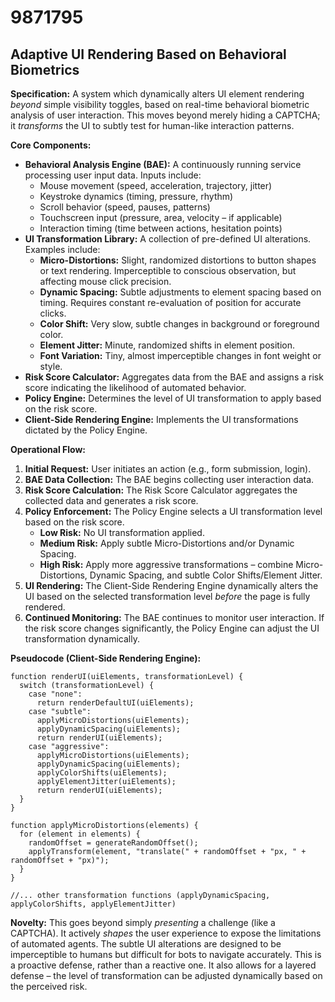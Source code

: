 # 9871795

## Adaptive UI Rendering Based on Behavioral Biometrics

**Specification:** A system which dynamically alters UI element rendering *beyond* simple visibility toggles, based on real-time behavioral biometric analysis of user interaction. This moves beyond merely hiding a CAPTCHA; it *transforms* the UI to subtly test for human-like interaction patterns.

**Core Components:**

*   **Behavioral Analysis Engine (BAE):**  A continuously running service processing user input data.  Inputs include:
    *   Mouse movement (speed, acceleration, trajectory, jitter)
    *   Keystroke dynamics (timing, pressure, rhythm)
    *   Scroll behavior (speed, pauses, patterns)
    *   Touchscreen input (pressure, area, velocity – if applicable)
    *   Interaction timing (time between actions, hesitation points)
*   **UI Transformation Library:**  A collection of pre-defined UI alterations.  Examples include:
    *   **Micro-Distortions:**  Slight, randomized distortions to button shapes or text rendering.  Imperceptible to conscious observation, but affecting mouse click precision.
    *   **Dynamic Spacing:**  Subtle adjustments to element spacing based on timing.  Requires constant re-evaluation of position for accurate clicks.
    *   **Color Shift:** Very slow, subtle changes in background or foreground color.
    *   **Element Jitter:** Minute, randomized shifts in element position.
    *   **Font Variation:** Tiny, almost imperceptible changes in font weight or style.
*   **Risk Score Calculator:**  Aggregates data from the BAE and assigns a risk score indicating the likelihood of automated behavior.
*   **Policy Engine:** Determines the level of UI transformation to apply based on the risk score.
*   **Client-Side Rendering Engine:** Implements the UI transformations dictated by the Policy Engine.

**Operational Flow:**

1.  **Initial Request:** User initiates an action (e.g., form submission, login).
2.  **BAE Data Collection:** The BAE begins collecting user interaction data.
3.  **Risk Score Calculation:** The Risk Score Calculator aggregates the collected data and generates a risk score.
4.  **Policy Enforcement:** The Policy Engine selects a UI transformation level based on the risk score.
    *   **Low Risk:** No UI transformation applied.
    *   **Medium Risk:**  Apply subtle Micro-Distortions and/or Dynamic Spacing.
    *   **High Risk:** Apply more aggressive transformations – combine Micro-Distortions, Dynamic Spacing, and subtle Color Shifts/Element Jitter.
5.  **UI Rendering:** The Client-Side Rendering Engine dynamically alters the UI based on the selected transformation level *before* the page is fully rendered.
6.  **Continued Monitoring:**  The BAE continues to monitor user interaction. If the risk score changes significantly, the Policy Engine can adjust the UI transformation dynamically.

**Pseudocode (Client-Side Rendering Engine):**

```
function renderUI(uiElements, transformationLevel) {
  switch (transformationLevel) {
    case "none":
      return renderDefaultUI(uiElements);
    case "subtle":
      applyMicroDistortions(uiElements);
      applyDynamicSpacing(uiElements);
      return renderUI(uiElements);
    case "aggressive":
      applyMicroDistortions(uiElements);
      applyDynamicSpacing(uiElements);
      applyColorShifts(uiElements);
      applyElementJitter(uiElements);
      return renderUI(uiElements);
  }
}

function applyMicroDistortions(elements) {
  for (element in elements) {
    randomOffset = generateRandomOffset();
    applyTransform(element, "translate(" + randomOffset + "px, " + randomOffset + "px)");
  }
}

//... other transformation functions (applyDynamicSpacing, applyColorShifts, applyElementJitter)
```

**Novelty:**  This goes beyond simply *presenting* a challenge (like a CAPTCHA). It actively *shapes* the user experience to expose the limitations of automated agents.  The subtle UI alterations are designed to be imperceptible to humans but difficult for bots to navigate accurately. This is a proactive defense, rather than a reactive one.  It also allows for a layered defense – the level of transformation can be adjusted dynamically based on the perceived risk.